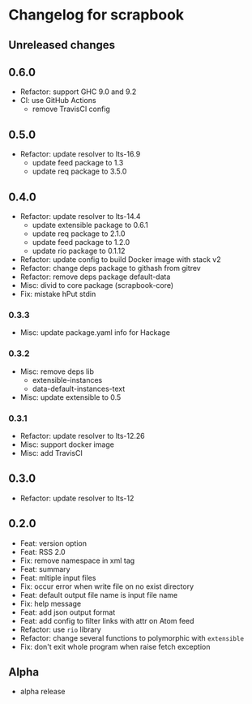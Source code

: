 # Changelog for scrapbook

## Unreleased changes

## 0.6.0

- Refactor: support GHC 9.0 and 9.2
- CI: use GitHub Actions
  - remove TravisCI config

## 0.5.0

- Refactor: update resolver to lts-16.9
  - update feed package to 1.3
  - update req package to 3.5.0

## 0.4.0

- Refactor: update resolver to lts-14.4
  - update extensible package to 0.6.1
  - update req package to 2.1.0
  - update feed package to 1.2.0
  - update rio package to 0.1.12
- Refactor: update config to build Docker image with stack v2
- Refactor: change deps package to githash from gitrev
- Refactor: remove deps package default-data
- Misc: divid to core package (scrapbook-core)
- Fix: mistake hPut stdin

### 0.3.3

- Misc: update package.yaml info for Hackage

### 0.3.2

- Misc: remove deps lib
    - extensible-instances
    - data-default-instances-text
- Misc: update extensible to 0.5

### 0.3.1

- Refactor: update resolver to lts-12.26
- Misc: support docker image
- Misc: add TravisCI

## 0.3.0

- Refactor: update resolver to lts-12

## 0.2.0

- Feat: version option
- Feat: RSS 2.0
- Fix: remove namespace in xml tag
- Feat: summary
- Feat: mltiple input files
- Fix: occur error when write file on no exist directory
- Feat: default output file name is input file name
- Fix: help message
- Feat: add json output format
- Feat: add config to filter links with attr on Atom feed
- Refactor: use `rio` library
- Refactor: change several functions to polymorphic with `extensible`
- Fix: don't exit whole program when raise fetch exception

## Alpha

- alpha release

